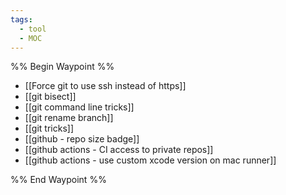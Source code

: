 ```yaml
---
tags:
  - tool
  - MOC
---
```


%% Begin Waypoint %%
- [[Force git to use ssh instead of https]]
- [[git bisect]]
- [[git command line tricks]]
- [[git rename branch]]
- [[git tricks]]
- [[github - repo size badge]]
- [[github actions - CI access to private repos]]
- [[github actions - use custom xcode version on mac runner]]

%% End Waypoint %%
